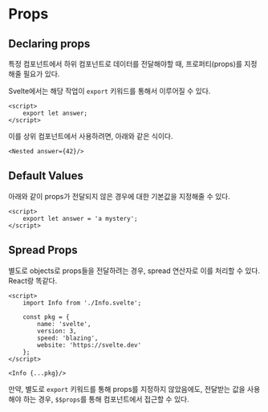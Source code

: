 # Props

## Declaring props

특정 컴포넌트에서 하위 컴포넌트로 데이터를 전달해야할 때, 프로퍼티(props)를 지정해줄 필요가 있다.

Svelte에서는 해당 작업이 `export` 키워드를 통해서 이루어질 수 있다.

```svelte
<script>
	export let answer;
</script>
```

이를 상위 컴포넌트에서 사용하려면, 아래와 같은 식이다.

```svelte
<Nested answer={42}/>
```

## Default Values

아래와 같이 props가 전달되지 않은 경우에 대한 기본값을 지정해줄 수 있다.

```svelte
<script>
	export let answer = 'a mystery';
</script>
```

## Spread Props

별도로 objects로 props들을 전달하려는 경우, spread 연산자로 이를 처리할 수 있다. React랑 똑같다.

```svelte
<script>
	import Info from './Info.svelte';

	const pkg = {
		name: 'svelte',
		version: 3,
		speed: 'blazing',
		website: 'https://svelte.dev'
	};
</script>

<Info {...pkg}/>
```

만약, 별도로 `export` 키워드를 통해 props를 지정하지 않았음에도, 전달받는 값을 사용해야 하는 경우, `$$props`를 통해 컴포넌트에서 접근할 수 있다.
